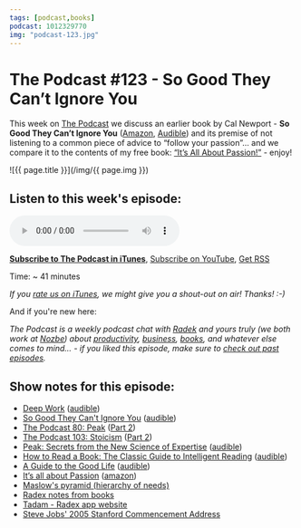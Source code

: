 ```yaml
---
tags: [podcast,books]
podcast: 1012329770
img: "podcast-123.jpg"
---
```


# The Podcast #123 - So Good They Can’t Ignore You

This week on [The Podcast][p] we discuss an earlier book by Cal Newport - **So Good They Can’t Ignore You** ([Amazon](https://www.amazon.com/dp/1455509124?tag=sliwinski-20), [Audible](https://www.audible.com/pd/B00995OX28?tag=sliwinski-20)) and its premise of not listening to a common piece of advice to “follow your passion”... and we compare it to the contents of my free book: [“It’s All About Passion!”](/passion) - enjoy!

<!--More-->

![{{ page.title }}](/img/{{ page.img }})

## Listen to this week's episode:

<audio controls>
<source src="https://files.nozbe.com/podcast/123.mp3" type="audio/mpeg">
</audio>

**[Subscribe to The Podcast in iTunes][i]**, [Subscribe on YouTube][y], [Get RSS][rss]

Time: ~ 41 minutes

*If you [rate us on iTunes][i], we might give you a shout-out on air! Thanks! :-)*

And if you're new here:

*The Podcast is a weekly podcast chat with [Radek][r] and yours truly (we both work at [Nozbe][n]) about [productivity](/productivity), [business](/business), [books](/books), and whatever else comes to mind… - if you liked this episode, make sure to [check out past episodes](/podcast).*

## Show notes for this episode:

  * [Deep Work](https://www.amazon.com/Deep-Work-Focused-Success-Distracted/dp/1455586692/) ([audible](https://www.audible.com/pd/Business/Deep-Work-Audiobook/B01CYKTYNW))
  * [So Good They Can't Ignore You](https://www.amazon.com/Good-They-Cant-Ignore-You-ebook/dp/B01KFR64LQ/) ([audible](https://www.audible.com/pd/Business/So-Good-They-Cant-Ignore-You-Audiobook/B01LZ5KC7W/))
  * [The Podcast 80: Peak](/podcast-80) ([Part 2](/podcast-81))
  * [The Podcast 103: Stoicism](/podcast-103) ([Part 2](/podcast-104))
  * [Peak: Secrets from the New Science of Expertise](https://www.amazon.com/Peak-Secrets-New-Science-Expertise/dp/0544456238/) ([audible](http://www.audible.com/pd/Science-Technology/Peak-Audiobook/B01F4D6XKI/))
  * [How to Read a Book: The Classic Guide to Intelligent Reading](https://www.amazon.com/How-Read-Book-Intelligent-Touchstone/dp/0671212095/) ([audible](https://www.audible.com/pd/Self-Development/How-to-Read-a-Book-Audiobook/B003VW9J9M))
  * [A Guide to the Good Life](https://www.amazon.com/Guide-Good-Life-Ancient-Stoic/dp/0195374614?tag=radexio-20) ([audible](https://www.audible.com/pd/A-Guide-to-the-Good-Life-Audiobook/B00G6ZLMDC?tag=radexio-20))
  * [It’s all about Passion](/passion/) ([amazon](https://www.amazon.com/Its-all-about-Passion-productivity-ebook/dp/B00KL524K8/))
  * [Maslow's pyramid (hierarchy of needs)](https://en.wikipedia.org/wiki/Maslow%27s_hierarchy_of_needs)
  * [Radex notes from books](http://radex.io/books/)
  * [Tadam - Radex app website](http://tadamapp.com/)
  * [Steve Jobs' 2005 Stanford Commencement Address](https://www.youtube.com/watch?v=UF8uR6Z6KLc)

[y]: https://michael.gratis/thepodcastyt
[rss]: https://thepodcast.fm/episodes?format=RSS
[e]: /podcast-123

[p]: /podcast
[n]: https://michael.gratis/nozbe
[r]: https://michael.gratis/radex
[i]: https://michael.gratis/thepodcast
[o]: https://michael.gratis/ipadonly

